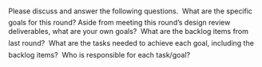 Please discuss and answer the following questions.
 What are the specific goals for this round? Aside from meeting this round’s design review deliverables,
what are your own goals?
 What are the backlog items from last round?
 What are the tasks needed to achieve each goal, including the backlog items?
 Who is responsible for each task/goal?